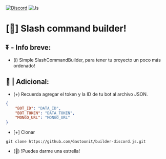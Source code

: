 [![Discord](https://img.shields.io/badge/Discord-5865F2?style=for-the-badge&logo=discord&logoColor=white)](https://discord.gg/hwRTryRe7P)
![Js](https://img.shields.io/badge/JavaScript-323330?style=for-the-badge&logo=javascript&logoColor=F7DF1E)
# [👀] Slash command builder!
## ⏬️ - Info breve:
- (ℹ️) Simple SlashCommandBuilder, para tener tu proyecto un poco más ordenado!
## 🧐 | Adicional:
- (+) Recuerda agregar el token y la ID de tu bot al archivo JSON.
```json
{
    "BOT_ID": "DATA_ID",
    "BOT_TOKEN": "DATA_TOKEN",
    "MONGO_URL": "MONGO_URL"
}
```
- [+] Clonar
```git
git clone https://github.com/Gastoonit/builder-discord.js.git
```
- (🌟) !Puedes darme una estrella!
